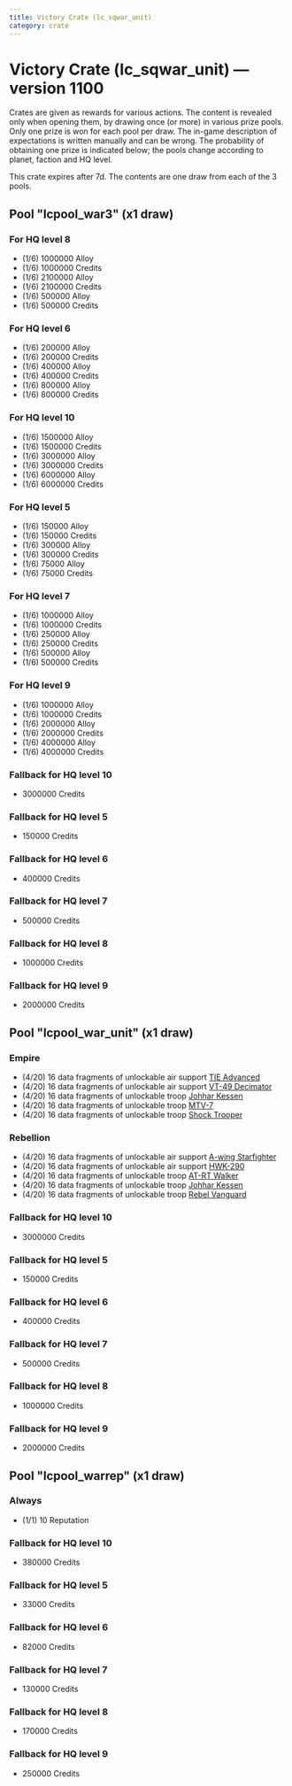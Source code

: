 ```yaml
---
title: Victory Crate (lc_sqwar_unit)
category: crate
---
```


# Victory Crate (lc_sqwar_unit) — version 1100

Crates are given as rewards for various actions. The content is revealed only when opening them, by drawing once (or more) in various prize pools. Only one prize is won for each pool per draw. The in-game description of expectations is written manually and can be wrong. The probability of obtaining one prize is indicated below; the pools change according to planet, faction and HQ level.

This crate expires after 7d. The contents are one draw from each of the 3 pools.

## Pool "lcpool_war3" (x1 draw)

### For HQ level 8

  * (1/6) 1000000 Alloy
  * (1/6) 1000000 Credits
  * (1/6) 2100000 Alloy
  * (1/6) 2100000 Credits
  * (1/6) 500000 Alloy
  * (1/6) 500000 Credits

### For HQ level 6

  * (1/6) 200000 Alloy
  * (1/6) 200000 Credits
  * (1/6) 400000 Alloy
  * (1/6) 400000 Credits
  * (1/6) 800000 Alloy
  * (1/6) 800000 Credits

### For HQ level 10

  * (1/6) 1500000 Alloy
  * (1/6) 1500000 Credits
  * (1/6) 3000000 Alloy
  * (1/6) 3000000 Credits
  * (1/6) 6000000 Alloy
  * (1/6) 6000000 Credits

### For HQ level 5

  * (1/6) 150000 Alloy
  * (1/6) 150000 Credits
  * (1/6) 300000 Alloy
  * (1/6) 300000 Credits
  * (1/6) 75000 Alloy
  * (1/6) 75000 Credits

### For HQ level 7

  * (1/6) 1000000 Alloy
  * (1/6) 1000000 Credits
  * (1/6) 250000 Alloy
  * (1/6) 250000 Credits
  * (1/6) 500000 Alloy
  * (1/6) 500000 Credits

### For HQ level 9

  * (1/6) 1000000 Alloy
  * (1/6) 1000000 Credits
  * (1/6) 2000000 Alloy
  * (1/6) 2000000 Credits
  * (1/6) 4000000 Alloy
  * (1/6) 4000000 Credits

### Fallback for HQ level 10

  * 3000000 Credits

### Fallback for HQ level 5

  * 150000 Credits

### Fallback for HQ level 6

  * 400000 Credits

### Fallback for HQ level 7

  * 500000 Credits

### Fallback for HQ level 8

  * 1000000 Credits

### Fallback for HQ level 9

  * 2000000 Credits

## Pool "lcpool_war_unit" (x1 draw)

### Empire

  * (4/20) 16 data fragments of unlockable air support [TIE Advanced](TieAdvanced)
  * (4/20) 16 data fragments of unlockable air support [VT-49 Decimator](VT49)
  * (4/20) 16 data fragments of unlockable troop [Johhar Kessen](EmpireJohhar)
  * (4/20) 16 data fragments of unlockable troop [MTV-7](MTV7)
  * (4/20) 16 data fragments of unlockable troop [Shock Trooper](Shock)

### Rebellion

  * (4/20) 16 data fragments of unlockable air support [A-wing Starfighter](AWing)
  * (4/20) 16 data fragments of unlockable air support [HWK-290](HWK290)
  * (4/20) 16 data fragments of unlockable troop [AT-RT Walker](ATRT)
  * (4/20) 16 data fragments of unlockable troop [Johhar Kessen](RebelJohhar)
  * (4/20) 16 data fragments of unlockable troop [Rebel Vanguard](Vanguard)

### Fallback for HQ level 10

  * 3000000 Credits

### Fallback for HQ level 5

  * 150000 Credits

### Fallback for HQ level 6

  * 400000 Credits

### Fallback for HQ level 7

  * 500000 Credits

### Fallback for HQ level 8

  * 1000000 Credits

### Fallback for HQ level 9

  * 2000000 Credits

## Pool "lcpool_warrep" (x1 draw)

### Always

  * (1/1) 10 Reputation

### Fallback for HQ level 10

  * 380000 Credits

### Fallback for HQ level 5

  * 33000 Credits

### Fallback for HQ level 6

  * 82000 Credits

### Fallback for HQ level 7

  * 130000 Credits

### Fallback for HQ level 8

  * 170000 Credits

### Fallback for HQ level 9

  * 250000 Credits